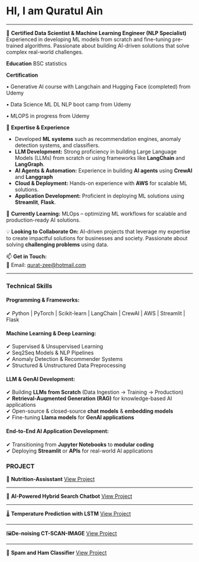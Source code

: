 
# HI, I am Quratul Ain
---

👀 **Certified Data Scientist & Machine Learning Engineer (NLP Specialist)**  
Experienced in developing ML models from scratch and fine-tuning pre-trained algorithms. Passionate about building AI-driven solutions that solve complex real-world challenges.  

**Education**
BSC statistics

**Certification**

•	Generative AI course with Langchain and Hugging Face (completed) from Udemy

•	Data Science ML DL NLP boot camp from Udemy

•	MLOPS in progress from Udemy


🚀 **Expertise & Experience**  
- Developed **ML systems** such as recommendation engines, anomaly detection systems, and classifiers.  
- **LLM Development:** Strong proficiency in building Large Language Models (LLMs) from scratch or using frameworks like **LangChain** and **LangGraph**.  
- **AI Agents & Automation:** Experience in building **AI agents** using **CrewAI** and **Langgraph**  
- **Cloud & Deployment:** Hands-on experience with **AWS** for scalable ML solutions.  
- **Application Development:** Proficient in deploying ML solutions using **Streamlit**, **Flask**.  

🌱 **Currently Learning:** MLOps – optimizing ML workflows for scalable and production-ready AI solutions.  

💡 **Looking to Collaborate On:** AI-driven projects that leverage my expertise to create impactful solutions for businesses and society. Passionate about solving **challenging problems** using data.  

📫 **Get in Touch:**  
📧 Email: qurat-zee@hotmail.com  

---

### **Technical Skills**  
#### **Programming & Frameworks:**  
✔ Python | PyTorch | Scikit-learn | LangChain | CrewAI | AWS | Streamlit | Flask  

#### **Machine Learning & Deep Learning:**  
✔ Supervised & Unsupervised Learning  
✔ Seq2Seq Models & NLP Pipelines  
✔ Anomaly Detection & Recommender Systems  
✔ Structured & Unstructured Data Preprocessing  

#### **LLM & GenAI Development:**  
✔ Building **LLMs from Scratch** (Data Ingestion → Training → Production)  
✔ **Retrieval-Augmented Generation (RAG)** for knowledge-based AI applications  
✔ Open-source & closed-source **chat models** & **embedding models**  
✔ Fine-tuning **Llama models** for **GenAI applications**  

#### **End-to-End AI Application Development:**  
✔ Transitioning from **Jupyter Notebooks** to **modular coding**  
✔ Deploying **Streamlit** or **APIs** for real-world AI applications  


 ### **PROJECT**

🍏 **Nutrition-Assisstant**
[View Project](https://github.com/QuratulAin20/Nutrition-Assisstant)

---------------------------------------------------------------------

🤖 **AI-Powered Hybrid Search Chatbot**
[View Project](https://github.com/QuratulAin20/AI-chatbot)

---------------------------------------------------------------------

🌡️ **Temperature Prediction with LSTM**
[View Project](https://github.com/QuratulAin20/Time-Series-LSTM-/tree/main)

-------------------------------------------------------------------------

🖼️**De-noising CT-SCAN-IMAGE**
[View Project](https://github.com/QuratulAin20/CT-SCAN)

-------------------------------------------------------------------------
📧  **Spam and Ham Classifier**
[View Project](https://github.com/QuratulAin20/Spam-Ham-Classifier)


<!---
QuratulAin20/QuratulAin20 is a ✨ special ✨ repository because its `README.md` (this file) appears on your GitHub profile.
You can click the Preview link to take a look at your changes.
--->
